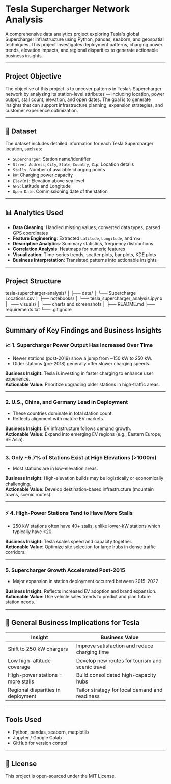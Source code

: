 # Tesla Supercharger Network Analysis

A comprehensive data analytics project exploring Tesla's global Supercharger infrastructure using Python, pandas, seaborn, and geospatial techniques. This project investigates deployment patterns, charging power trends, elevation impacts, and regional disparities to generate actionable business insights.

---

## Project Objective

The objective of this project is to uncover patterns in Tesla’s Supercharger network by analyzing its station-level attributes — including location, power output, stall count, elevation, and open dates. The goal is to generate insights that can support infrastructure planning, expansion strategies, and customer experience optimization.

---

## 📂 Dataset

The dataset includes detailed information for each Tesla Supercharger location, such as:

- `Supercharger`: Station name/identifier  
- `Street Address`, `City`, `State`, `Country`, `Zip`: Location details  
- `Stalls`: Number of available charging points  
- `kW`: Charging power capacity  
- `Elev(m)`: Elevation above sea level  
- `GPS`: Latitude and Longitude  
- `Open Date`: Commissioning date of the station  

---

## 📊 Analytics Used

- **Data Cleaning**: Handled missing values, converted data types, parsed GPS coordinates  
- **Feature Engineering**: Extracted `Latitude`, `Longitude`, and `Year`  
- **Descriptive Analytics**: Summary statistics, frequency distributions  
- **Correlation Analysis**: Heatmaps for numeric features  
- **Visualization**: Time-series trends, scatter plots, bar plots, KDE plots  
- **Business Interpretation**: Translated patterns into actionable insights  

---

## Project Structure

tesla-supercharger-analysis/
│
├── data/
│ └── Supercharge Locations.csv
│
├── notebooks/
│ └── tesla_supercharger_analysis.ipynb
│
├── visuals/
│ └── charts and screenshots
│
├── README.md
├── requirements.txt
└── .gitignore

---

## Summary of Key Findings and Business Insights

### 📈 1. Supercharger Power Output Has Increased Over Time

- Newer stations (post-2019) show a jump from ~150 kW to 250 kW.  
- Older stations (pre-2018) generally offer slower charging speeds.  

**Business Insight:** Tesla is investing in faster charging to enhance user experience.  
**Actionable Value:** Prioritize upgrading older stations in high-traffic areas.

---

### 2. U.S., China, and Germany Lead in Deployment

- These countries dominate in total station count.  
- Reflects alignment with mature EV markets.  

**Business Insight:** EV infrastructure follows demand growth.  
**Actionable Value:** Expand into emerging EV regions (e.g., Eastern Europe, SE Asia).

---

### 3. Only ~5.7% of Stations Exist at High Elevations (>1000m)

- Most stations are in low-elevation areas.  

**Business Insight:** High-elevation builds may be logistically or economically challenging.  
**Actionable Value:** Develop destination-based infrastructure (mountain towns, scenic routes).

---

### ⚡ 4. High-Power Stations Tend to Have More Stalls

- 250 kW stations often have 40+ stalls, unlike lower-kW stations which typically have <20.  

**Business Insight:** Tesla scales speed and capacity together.  
**Actionable Value:** Optimize site selection for large hubs in dense traffic corridors.

---

### 5. Supercharger Growth Accelerated Post-2015

- Major expansion in station deployment occurred between 2015–2022.  

**Business Insight:** Reflects increased EV adoption and brand expansion.  
**Actionable Value:** Use vehicle sales trends to predict and plan future station needs.

---

## 📌 General Business Implications for Tesla

| Insight                              | Business Value                                      |
|-------------------------------------|-----------------------------------------------------|
| Shift to 250 kW chargers            | Improve satisfaction and reduce charging time       |
| Low high-altitude coverage          | Develop new routes for tourism and scenic travel    |
| High-power stations = more stalls   | Build consolidated high-capacity hubs               |
| Regional disparities in deployment  | Tailor strategy for local demand and readiness      |

---

## Tools Used

- Python, pandas, seaborn, matplotlib  
- Jupyter / Google Colab  
- GitHub for version control

---

## 📄 License

This project is open-sourced under the MIT License.

